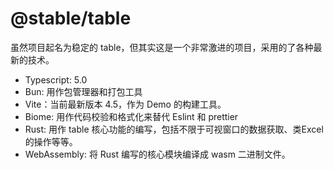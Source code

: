 # @stable/table

虽然项目起名为稳定的 table，但其实这是一个非常激进的项目，采用的了各种最新的技术。

+ Typescript: 5.0
+ Bun: 用作包管理器和打包工具
+ Vite：当前最新版本 4.5，作为 Demo 的构建工具。
+ Biome: 用作代码校验和格式化来替代 Eslint 和 prettier
+ Rust: 用作 table 核心功能的编写，包括不限于可视窗口的数据获取、类Excel的操作等等。
+ WebAssembly: 将 Rust 编写的核心模块编译成 wasm 二进制文件。
 
